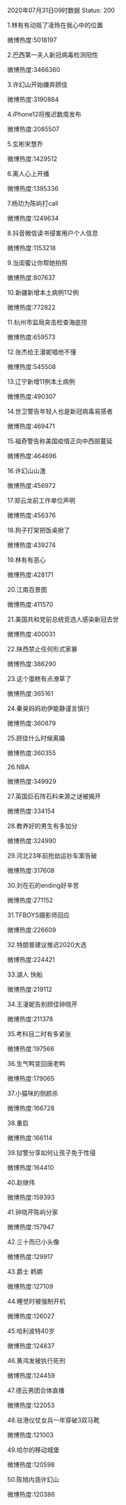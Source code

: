 2020年07月31日09时数据
Status: 200

1.林有有动摇了凌玲在我心中的位置

微博热度:5018197

2.巴西第一夫人新冠病毒检测阳性

微博热度:3466360

3.许幻山开始嫌弃顾佳

微博热度:3190884

4.iPhone12将推迟数周发布

微博热度:2085507

5.玄彬宋慧乔

微博热度:1429512

6.离人心上开播

微博热度:1395336

7.杨玏为陈屿打call

微博热度:1249634

8.抖音微信读书侵害用户个人信息

微博热度:1153218

9.当闺蜜让你帮她拍照

微博热度:807637

10.新疆新增本土病例112例

微博热度:772822

11.杭州市监局突击检查海底捞

微博热度:659573

12.张杰给王漫妮唱他不懂

微博热度:545508

13.辽宁新增11例本土病例

微博热度:490307

14.世卫警告年轻人也是新冠病毒易感者

微博热度:469471

15.福奇警告称美国疫情正向中西部蔓延

微博热度:464696

16.许幻山山渣

微博热度:456972

17.郑云龙前工作单位声明

微博热度:456376

18.狗子打架把饭桌掀了

微博热度:439274

19.林有有恶心

微博热度:428171

20.江南百景图

微博热度:411570

21.美国共和党前总统竞选人感染新冠去世

微博热度:400031

22.陕西禁止任何形式家暴

微博热度:386290

23.这个蛋糕有点潦草了

微博热度:365161

24.秦昊妈妈劝伊能静谨言慎行

微博热度:360879

25.顾佳什么时候离婚

微博热度:360355

26.NBA

微博热度:349929

27.英国巨石阵石料来源之谜被揭开

微博热度:334154

28.教养好的男生有多加分

微博热度:324990

29.河北23年前抢劫运钞车案告破

微博热度:317608

30.刘在石的ending好辛苦

微博热度:271152

31.TFBOYS摄影师回应

微博热度:226609

32.特朗普建议推迟2020大选

微博热度:224421

33.湖人 快船

微博热度:219112

34.王漫妮告别顾佳钟晓芹

微博热度:211378

35.考科目二时有多紧张

微博热度:197566

36.生气鸭变回唐老鸭

微博热度:179065

37.小猫咪的侧颜杀

微博热度:166728

38.重启

微博热度:166114

39.狱警分享如何让孩子免于性侵

微博热度:164410

40.赵继伟

微博热度:159393

41.钟晓芹陈屿分家

微博热度:157947

42.三十而已小头像

微博热度:129917

43.爵士 鹈鹕

微博热度:127109

44.睡觉时被强制开机

微博热度:126027

45.哈利波特40岁

微博热度:124837

46.黄鸿发被执行死刑

微博热度:124459

47.德云男团合体直播

微博热度:122053

48.驻港仪仗女兵一年穿破3双马靴

微博热度:121003

49.哈尔的移动城堡

微博热度:120598

50.陈旭内涵许幻山

微博热度:120386

